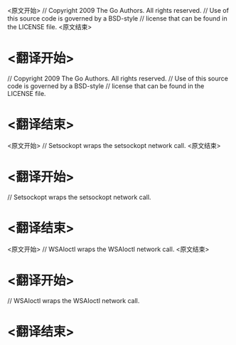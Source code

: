 
<原文开始>
// Copyright 2009 The Go Authors. All rights reserved.
// Use of this source code is governed by a BSD-style
// license that can be found in the LICENSE file.
<原文结束>

# <翻译开始>
// Copyright 2009 The Go Authors. All rights reserved.
// Use of this source code is governed by a BSD-style
// license that can be found in the LICENSE file.
# <翻译结束>


<原文开始>
// Setsockopt wraps the setsockopt network call.
<原文结束>

# <翻译开始>
// Setsockopt wraps the setsockopt network call.
# <翻译结束>


<原文开始>
// WSAIoctl wraps the WSAIoctl network call.
<原文结束>

# <翻译开始>
// WSAIoctl wraps the WSAIoctl network call.
# <翻译结束>

